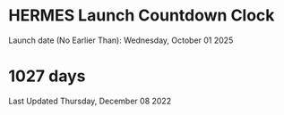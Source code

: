 # HERMES Launch Countdown Clock

Launch date (No Earlier Than): Wednesday, October 01 2025
# 1027 days

Last Updated Thursday, December 08 2022